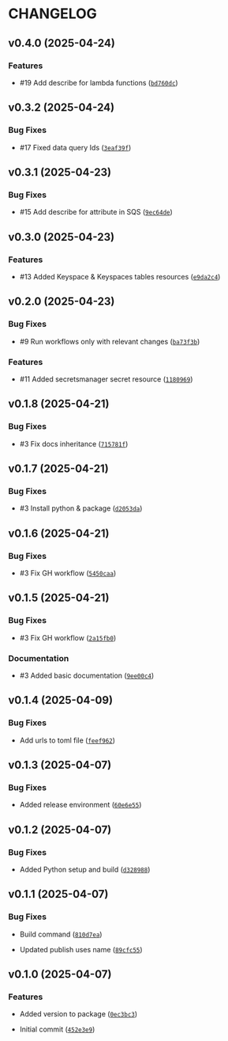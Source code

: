 # CHANGELOG


## v0.4.0 (2025-04-24)

### Features

- #19 Add describe for lambda functions
  ([`bd760dc`](https://github.com/ocadotechnology/cmq/commit/bd760dce5c8e25c0e51bc8eac249e9f832b2096b))


## v0.3.2 (2025-04-24)

### Bug Fixes

- #17 Fixed data query Ids
  ([`3eaf39f`](https://github.com/ocadotechnology/cmq/commit/3eaf39feb4d0a7879bfaaa9e273eadff494d1ae4))


## v0.3.1 (2025-04-23)

### Bug Fixes

- #15 Add describe for attribute in SQS
  ([`9ec64de`](https://github.com/ocadotechnology/cmq/commit/9ec64de698f126367177e9e3cd4bb9c77fe3df7e))


## v0.3.0 (2025-04-23)

### Features

- #13 Added Keyspace & Keyspaces tables resources
  ([`e9da2c4`](https://github.com/ocadotechnology/cmq/commit/e9da2c45538f6f4587586d5f000baba662a43070))


## v0.2.0 (2025-04-23)

### Bug Fixes

- #9 Run workflows only with relevant changes
  ([`ba73f3b`](https://github.com/ocadotechnology/cmq/commit/ba73f3b453bd8caa6518fa436b422645615287de))

### Features

- #11 Added secretsmanager secret resource
  ([`1180969`](https://github.com/ocadotechnology/cmq/commit/1180969c45388fa11920ed528f8c436042f7f798))


## v0.1.8 (2025-04-21)

### Bug Fixes

- #3 Fix docs inheritance
  ([`715781f`](https://github.com/ocadotechnology/cmq/commit/715781f1d1f8066a0d13f8f0fa03a8f551f59111))


## v0.1.7 (2025-04-21)

### Bug Fixes

- #3 Install python & package
  ([`d2053da`](https://github.com/ocadotechnology/cmq/commit/d2053daab6cb63d32cf6c96ef574dfa92a757806))


## v0.1.6 (2025-04-21)

### Bug Fixes

- #3 Fix GH workflow
  ([`5450caa`](https://github.com/ocadotechnology/cmq/commit/5450caa0ab640d695cd283415079abf53cc05c73))


## v0.1.5 (2025-04-21)

### Bug Fixes

- #3 Fix GH workflow
  ([`2a15fb0`](https://github.com/ocadotechnology/cmq/commit/2a15fb0369af9664171a9176da875ed48f7a197d))

### Documentation

- #3 Added basic documentation
  ([`9ee00c4`](https://github.com/ocadotechnology/cmq/commit/9ee00c41aab0b29389e404d8660835f3a5ae0129))


## v0.1.4 (2025-04-09)

### Bug Fixes

- Add urls to toml file
  ([`feef962`](https://github.com/ocadotechnology/cmq/commit/feef9623f4ad87e6f820d220f181ddde0205227b))


## v0.1.3 (2025-04-07)

### Bug Fixes

- Added release environment
  ([`60e6e55`](https://github.com/ocadotechnology/cmq/commit/60e6e55885f51bc785998b87c76e3a517b8522dc))


## v0.1.2 (2025-04-07)

### Bug Fixes

- Added Python setup and build
  ([`d328988`](https://github.com/ocadotechnology/cmq/commit/d328988065bc52777b59127dfd324ce70f09a491))


## v0.1.1 (2025-04-07)

### Bug Fixes

- Build command
  ([`810d7ea`](https://github.com/ocadotechnology/cmq/commit/810d7eaf626d17ff1ec49c51b2740ee29f027877))

- Updated publish uses name
  ([`89cfc55`](https://github.com/ocadotechnology/cmq/commit/89cfc55c80208240a401292d3bb2703d15df742c))


## v0.1.0 (2025-04-07)

### Features

- Added version to package
  ([`0ec3bc3`](https://github.com/ocadotechnology/cmq/commit/0ec3bc385c961ff7ffd4c14a3e054b8096519a4f))

- Initial commit
  ([`452e3e9`](https://github.com/ocadotechnology/cmq/commit/452e3e9fb53933082cf7396b5b151eea576520ac))
